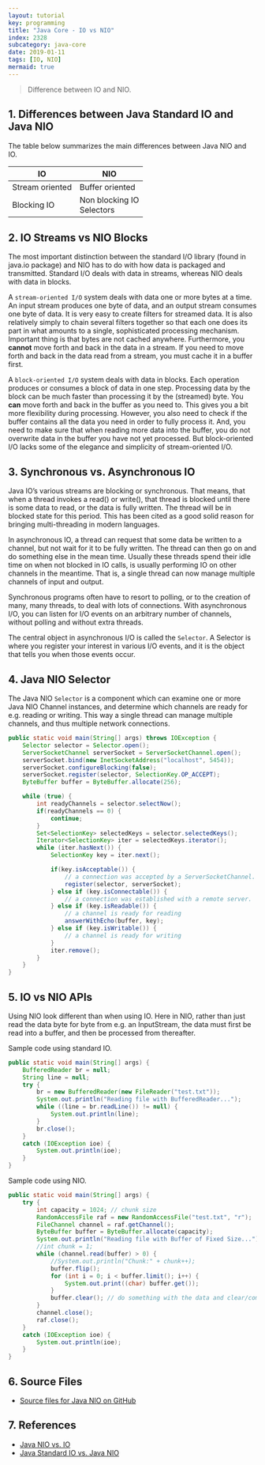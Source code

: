 ```yaml
---
layout: tutorial
key: programming
title: "Java Core - IO vs NIO"
index: 2328
subcategory: java-core
date: 2019-01-11
tags: [IO, NIO]
mermaid: true
---
```


> Difference between IO and NIO.

## 1. Differences between Java Standard IO and Java NIO
The table below summarizes the main differences between Java NIO and IO.

|  IO  | NIO   |
| ------------ | ------------ |
| Stream oriented  | Buffer oriented  |
| Blocking IO  | Non blocking IO <br/>Selectors  |

## 2. IO Streams vs NIO Blocks
The most important distinction between the standard I/O library (found in java.io package) and NIO has to do with how data is packaged and transmitted. Standard I/O deals with data in streams, whereas NIO deals with data in blocks.

A `stream-oriented I/O` system deals with data one or more bytes at a time. An input stream produces one byte of data, and an output stream consumes one byte of data. It is very easy to create filters for streamed data. It is also relatively simply to chain several filters together so that each one does its part in what amounts to a single, sophisticated processing mechanism. Important thing is that bytes are not cached anywhere. Furthermore, you **cannot** move forth and back in the data in a stream. If you need to move forth and back in the data read from a stream, you must cache it in a buffer first.

A `block-oriented I/O` system deals with data in blocks. Each operation produces or consumes a block of data in one step. Processing data by the block can be much faster than processing it by the (streamed) byte. You **can** move forth and back in the buffer as you need to. This gives you a bit more flexibility during processing. However, you also need to check if the buffer contains all the data you need in order to fully process it. And, you need to make sure that when reading more data into the buffer, you do not overwrite data in the buffer you have not yet processed. But block-oriented I/O lacks some of the elegance and simplicity of stream-oriented I/O.

## 3. Synchronous vs. Asynchronous IO
Java IO’s various streams are blocking or synchronous. That means, that when a thread invokes a read() or write(), that thread is blocked until there is some data to read, or the data is fully written. The thread will be in blocked state for this period. This has been cited as a good solid reason for bringing multi-threading in modern languages.

In asynchronous IO, a thread can request that some data be written to a channel, but not wait for it to be fully written. The thread can then go on and do something else in the mean time. Usually these threads spend their idle time on when not blocked in IO calls, is usually performing IO on other channels in the meantime. That is, a single thread can now manage multiple channels of input and output.

Synchronous programs often have to resort to polling, or to the creation of many, many threads, to deal with lots of connections. With asynchronous I/O, you can listen for I/O events on an arbitrary number of channels, without polling and without extra threads.

The central object in asynchronous I/O is called the `Selector`. A Selector is where you register your interest in various I/O events, and it is the object that tells you when those events occur.

## 4. Java NIO Selector
The Java NIO `Selector` is a component which can examine one or more Java NIO Channel instances, and determine which channels are ready for e.g. reading or writing. This way a single thread can manage multiple channels, and thus multiple network connections.
```java
public static void main(String[] args) throws IOException {
    Selector selector = Selector.open();
    ServerSocketChannel serverSocket = ServerSocketChannel.open();
    serverSocket.bind(new InetSocketAddress("localhost", 5454));
    serverSocket.configureBlocking(false);
    serverSocket.register(selector, SelectionKey.OP_ACCEPT);
    ByteBuffer buffer = ByteBuffer.allocate(256);

    while (true) {
        int readyChannels = selector.selectNow();
        if(readyChannels == 0) {
            continue;
        }
        Set<SelectionKey> selectedKeys = selector.selectedKeys();
        Iterator<SelectionKey> iter = selectedKeys.iterator();
        while (iter.hasNext()) {
            SelectionKey key = iter.next();

            if(key.isAcceptable()) {
                // a connection was accepted by a ServerSocketChannel.
                register(selector, serverSocket);
            } else if (key.isConnectable()) {
                // a connection was established with a remote server.
            } else if (key.isReadable()) {
                // a channel is ready for reading
                answerWithEcho(buffer, key);
            } else if (key.isWritable()) {
                // a channel is ready for writing
            }
            iter.remove();
        }
    }
}
```
## 5. IO vs NIO APIs
Using NIO look different than when using IO. Here in NIO, rather than just read the data byte for byte from e.g. an InputStream, the data must first be read into a buffer, and then be processed from thereafter.

Sample code using standard IO.
```java
public static void main(String[] args) {
    BufferedReader br = null;
    String line = null;
    try {
        br = new BufferedReader(new FileReader("test.txt"));
        System.out.println("Reading file with BufferedReader...");
        while ((line = br.readLine()) != null) {
            System.out.println(line);
        }
        br.close();
    }
    catch (IOException ioe) {
        System.out.println(ioe);
    }
}
```
Sample code using NIO.
```java
public static void main(String[] args) {
    try {
        int capacity = 1024; // chunk size
        RandomAccessFile raf = new RandomAccessFile("test.txt", "r");
        FileChannel channel = raf.getChannel();
        ByteBuffer buffer = ByteBuffer.allocate(capacity);
        System.out.println("Reading file with Buffer of Fixed Size...");
        //int chunk = 1;
        while (channel.read(buffer) > 0) {
            //System.out.println("Chunk:" + chunk++);
            buffer.flip();
            for (int i = 0; i < buffer.limit(); i++) {
                System.out.print((char) buffer.get());
            }
            buffer.clear(); // do something with the data and clear/compact it.
        }
        channel.close();
        raf.close();
    }
    catch (IOException ioe) {
        System.out.println(ioe);
    }
}
```

## 6. Source Files
* [Source files for Java NIO on GitHub](https://github.com/jojozhuang/java-programming/tree/master/java-core-nio)

## 7. References
* [Java NIO vs. IO](http://tutorials.jenkov.com/java-nio/nio-vs-io.html)
* [Java Standard IO vs. Java NIO](https://howtodoinjava.com/java/io/difference-between-standard-io-and-nio/)
